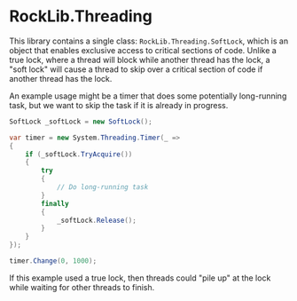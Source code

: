 # RockLib.Threading

This library contains a single class: `RockLib.Threading.SoftLock`, which is an object that enables exclusive access to critical sections of code. Unlike a true lock, where a thread will block while another thread has the lock, a "soft lock" will cause a thread to skip over a critical section of code if another thread has the lock.

An example usage might be a timer that does some potentially long-running task, but we want to skip the task if it is already in progress.

```csharp
SoftLock _softLock = new SoftLock();

var timer = new System.Threading.Timer(_ =>
{
    if (_softLock.TryAcquire())
    {
        try
        {
            // Do long-running task
        }
        finally
        {
            _softLock.Release();
        }
    }
});

timer.Change(0, 1000);
```

If this example used a true lock, then threads could "pile up" at the lock while waiting for other threads to finish.
